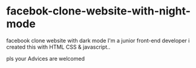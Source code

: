 # facebok-clone-website-with-night-mode
facebook clone website with dark mode
I'm a junior front-end developer 
i created this with HTML CSS & javascript..

pls your Advices are welcomed
